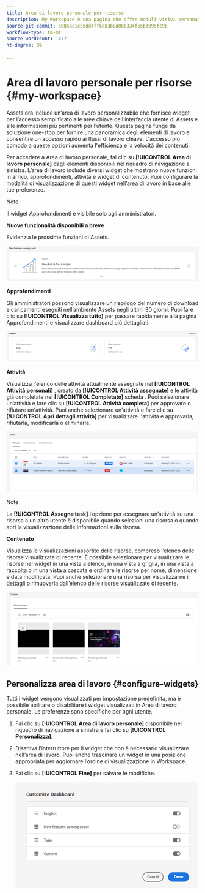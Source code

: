 ```yaml
---
title: Area di lavoro personale per risorse
description: My Workspace è una pagina che offre moduli visivi personalizzabili per un accesso comodo alle aree chiave dell’interfaccia utente di Assets e alle informazioni più rilevanti per l’utente.
source-git-commit: a085ac1c5bdd4ff6d83b8d80b334f55b3995fc96
workflow-type: tm+mt
source-wordcount: '477'
ht-degree: 0%

---
```


# Area di lavoro personale per risorse {#my-workspace}

Assets ora include un’area di lavoro personalizzabile che fornisce widget per l’accesso semplificato alle aree chiave dell’interfaccia utente di Assets e alle informazioni più pertinenti per l’utente. Questa pagina funge da soluzione one-stop per fornire una panoramica degli elementi di lavoro e consentire un accesso rapido ai flussi di lavoro chiave. L&#39;accesso più comodo a queste opzioni aumenta l&#39;efficienza e la velocità dei contenuti.

Per accedere a Area di lavoro personale, fai clic su **[!UICONTROL Area di lavoro personale]** dagli elementi disponibili nel riquadro di navigazione a sinistra. L’area di lavoro include diversi widget che mostrano nuove funzioni in arrivo, approfondimenti, attività e widget di contenuto. Puoi configurare la modalità di visualizzazione di questi widget nell’area di lavoro in base alle tue preferenze.

>[!NOTE]
>
>Il widget Approfondimenti è visibile solo agli amministratori.

**Nuove funzionalità disponibili a breve**

Evidenzia le prossime funzioni di Assets.

![Nuove funzioni disponibili a breve in Workspace](assets/new-features.png)

**Approfondimenti**

Gli amministratori possono visualizzare un riepilogo del numero di download e caricamenti eseguiti nell’ambiente Assets negli ultimi 30 giorni. Puoi fare clic su **[!UICONTROL Visualizza tutto]** per passare rapidamente alla pagina Approfondimenti e visualizzare dashboard più dettagliati.

![Informazioni in Workspace](assets/insights.png)

**Attività**

Visualizza l&#39;elenco delle attività attualmente assegnate nel **[!UICONTROL Attività personali]** , creato da **[!UICONTROL Attività assegnate]** e le attività già completate nel **[!UICONTROL Completato]** scheda . Puoi selezionare un’attività e fare clic su **[!UICONTROL Attività completa]** per approvare o rifiutare un&#39;attività. Puoi anche selezionare un’attività e fare clic su **[!UICONTROL Apri dettagli attività]** per visualizzare l&#39;attività e approvarla, rifiutarla, modificarla o eliminarla.

![Attività in Workspace](assets/tasks-workspace.png)

>[!NOTE]
>
> La **[!UICONTROL Assegna task]** l’opzione per assegnare un’attività su una risorsa a un altro utente è disponibile quando selezioni una risorsa o quando apri la visualizzazione delle informazioni sulla risorsa.

**Contenuto**

Visualizza le visualizzazioni assortite delle risorse, compreso l’elenco delle risorse visualizzate di recente. È possibile selezionare per visualizzare le risorse nel widget in una vista a elenco, in una vista a griglia, in una vista a raccolta o in una vista a cascata e ordinare le risorse per nome, dimensione e data modificata. Puoi anche selezionare una risorsa per visualizzarne i dettagli o rimuoverla dall’elenco delle risorse visualizzate di recente.

![Widget di contenuto in Workspace](assets/workspace-content.png)

## Personalizza area di lavoro {#configure-widgets}

Tutti i widget vengono visualizzati per impostazione predefinita, ma è possibile abilitare o disabilitare i widget visualizzati in Area di lavoro personale. Le preferenze sono specifiche per ogni utente.

1. Fai clic su **[!UICONTROL Area di lavoro personale]** disponibile nel riquadro di navigazione a sinistra e fai clic su **[!UICONTROL Personalizza]**.

1. Disattiva l’interruttore per il widget che non è necessario visualizzare nell’area di lavoro. Puoi anche trascinare un widget in una posizione appropriata per aggiornare l’ordine di visualizzazione in Workspace.

1. Fai clic su **[!UICONTROL Fine]** per salvare le modifiche.

   ![Personalizzare i widget in Workspace](assets/customize-workspace.png)
